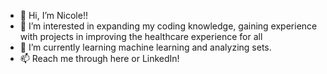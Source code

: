 - 👋 Hi, I’m Nicole!!
- 👀 I’m interested in expanding my coding knowledge, gaining experience with projects in improving the healthcare experience for all
- 🌱 I’m currently learning machine learning and analyzing sets.
- 📫 Reach me through here or LinkedIn!

<!---
littlepham/littlepham is a ✨ special ✨ repository because its `README.md` (this file) appears on your GitHub profile.
You can click the Preview link to take a look at your changes.
--->
